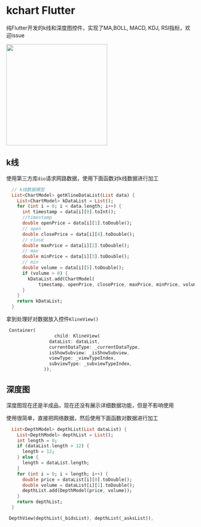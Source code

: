 # kchart Flutter

 纯Flutter开发的k线和深度图控件，实现了MA,BOLL, MACD, KDJ, RSI指标，欢迎issue

<img src="https://github.com/zzzmyfox/kline_flutter/blob/master/example.png" width="270" hegiht="400" align=center />

## k线

使用第三方库`dio`请求网路数据，使用下面函数对k线数据进行加工
```dart 
  // k线数据模型
  List<ChartModel> getKlineDataList(List data) {
    List<ChartModel> kDataList = List();
    for (int i = 0; i < data.length; i++) {
      int timestamp = data[i][0].toInt();
      //timestamp
      double openPrice = data[i][1].toDouble();
      // open
      double closePrice = data[i][4].toDouble();
      // close
      double maxPrice = data[i][2].toDouble();
      // max
      double minPrice = data[i][3].toDouble();
      // min
      double volume = data[i][5].toDouble();
      if (volume > 0) {
        kDataList.add(ChartModel(
            timestamp, openPrice, closePrice, maxPrice, minPrice, volume));
      }
    }
    return kDataList;
  }
```

拿到处理好对数据放入控件`KlineView()` 
```dart
 Container(
                  child: KlineView(
                dataList: dataList,
                currentDataType: _currentDataType,
                isShowSubview: _isShowSubview,
                viewType: _viewTypeIndex,
                subviewType: _subviewTypeIndex,
              )),
```


## 深度图

深度图现在还是半成品，现在还没有展示详细数据功能，但是不影响使用

使用很简单，直接把网络数据，然后使用下面函数对数据进行加工
```dart
  List<DepthModel> depthList(List dataList) {
    List<DepthModel> depthList = List();
    int length = 0;
    if (dataList.length > 12) {
      length = 12;
    } else {
      length = dataList.length;
    }
    for (int i = 0; i < length; i++) {
      double price = dataList[i][0].toDouble();
      double volume = dataList[i][1].toDouble();
      depthList.add(DepthModel(price, volume));
    }
    return depthList;
  }

```



```dart 
 DepthView(depthList(_bidsList), depthList(_asksList)),
```






